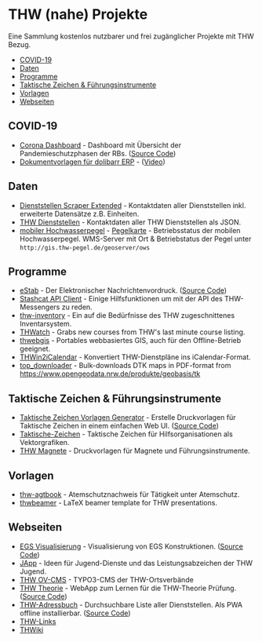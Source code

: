 # THW (nahe) Projekte

Eine Sammlung kostenlos nutzbarer und frei zugänglicher Projekte mit THW Bezug.

* [COVID-19](#covid-19)
* [Daten](#daten)
* [Programme](#programme)
* [Taktische Zeichen & Führungsinstrumente](#taktische-zeichen-&-führungsinstrumente)
* [Vorlagen](#vorlagen)
* [Webseiten](#webseiten)

## COVID-19
* [Corona Dashboard](https://corona.thw-bornheim.de/) - Dashboard mit Übersicht der Pandemieschutzphasen der RBs. ([Source Code](https://gitlab.com/bigo8525/thw-corona-dashboard))
* [Dokumentvorlagen für dolibarr ERP](https://git.blubbfish.net/Php/dolibarr) - ([Video](https://media.ccc.de/v/froscon2020-2582-open_source_im_katastrophenschutz))

## Daten
* [Dienststellen Scraper Extended](https://gitlab.com/Manuel_Raven/dienststellen-scraper-extended) - Kontaktdaten aller Dienststellen inkl. erweiterte Datensätze z.B. Einheiten.
* [THW Dienststellen](https://git.ovcms.thw.de/git-api-aggregation/thw-dienststellen) - Kontaktdaten aller THW Dienststellen als JSON.
* [mobiler Hochwasserpegel](https://thwiki.org/t=Mobiler_Hochwasserpegel) - [Pegelkarte](http://thw-pegel.de/pegelkarte.php) - Betriebsstatus der mobilen Hochwasserpegel. WMS-Server mit Ort & Betriebstatus der Pegel unter `http://gis.thw-pegel.de/geoserver/ows`

## Programme
* [eStab](https://www.estab.de/) - Der Elektronischer Nachrichtenvordruck. ([Source Code](https://sourceforge.net/projects/estab/))
* [Stashcat API Client](https://gitlab.com/aeberhardt/stashcat-api-client) - Einige Hilfsfunktionen um mit der API des THW-Messengers zu reden.
* [thw-inventory](https://github.com/mziech/thw-inventory) - Ein auf die Bedürfnisse des THW zugeschnittenes Inventarsystem.
* [THWatch](https://github.com/farhaven/THWatch) - Grabs new courses from THW's last minute course listing.
* [thwebgis](https://gitlab.meier-tkn.de/thw/webgis/thwebgis) - Portables webbasiertes GIS, auch für den Offline-Betrieb geeignet.
* [THWin2iCalendar](https://github.com/real-or-random/thwin2icalendar) - Konvertiert THW-Dienstpläne ins iCalendar-Format.
* [top_downloader](https://github.com/dmth/top_downloader) - Bulk-downloads DTK maps in PDF-format from https://www.opengeodata.nrw.de/produkte/geobasis/tk

## Taktische Zeichen & Führungsinstrumente
* [Taktische Zeichen Vorlagen Generator](https://taktische-zeichen.org/) - Erstelle Druckvorlagen für Taktische Zeichen in einem einfachen Web UI. ([Source Code](https://gitlab.com/tristanlins/taktische-zeichen-vorlagen-generator))
* [Taktische-Zeichen](https://github.com/jonas-koeritz/Taktische-Zeichen) - Taktische Zeichen für Hilfsorganisationen als Vektorgrafiken.
* [THW Magnete](https://thw-magnete.de/) - Druckvorlagen für Magnete und Führungsinstrumente.

## Vorlagen
* [thw-agtbook](https://github.com/rwolke/thw-agtbook) - Atemschutznachweis für Tätigkeit unter Atemschutz.
* [thwbeamer](https://github.com/azhural/thwbeamer) - LaTeX beamer template for THW presentations.

## Webseiten
* [EGS Visualisierung](https://rwolke.github.io/thw-egs/) - Visualisierung von EGS Konstruktionen. ([Source Code](https://github.com/rwolke/thw-egs))
* [JApp](https://japp.thw-jugend.de) - Ideen für Jugend-Dienste und das Leistungsabzeichen der THW Jugend.
* [THW OV-CMS](https://doku.ov-cms.thw.de) - TYPO3-CMS der THW-Ortsverbände
* [THW Theorie](http://rwolke.github.io/thw-theorie/) - WebApp zum Lernen für die THW-Theorie Prüfung. ([Source Code](https://github.com/rwolke/thw-theorie))
* [THW-Adressbuch](https://thw-adressbuch.meldestein.de) - Durchsuchbare Liste aller Dienststellen. Als PWA offline installierbar. ([Source Code](https://gitlab.com/Manuel_Raven/thw-adressbuch))
* [THW-Links](https://github.com/hdrees/THW-Links)
* [THWiki](https://thwiki.org)
